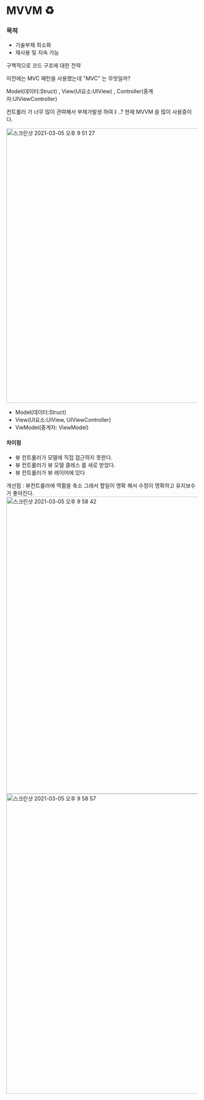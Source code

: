 # MVVM ♻️

### 목적
+  기술부채 최소화
+  재사용 및 지속 가능

구첵적으로 코드 구조에 대한 전략 

 이전에는  MVC 패턴을 사용했는데 "MVC"  는 무엇일까?
 
 Model(데이터:Struct) , View(UI요소:UIView) , Controller(중계자:UIViewController)
 
 컨트롤러 가 너무 많이 관여해서 부채가발생 하여ㅑ..? 현재 MVVM  을 많이 사용중이다.
 
 <img width="723" alt="스크린샷 2021-03-05 오후 9 51 27" src="https://user-images.githubusercontent.com/61407010/110117942-f1fc3380-7dfc-11eb-81de-1db81b599e0f.png">

 + Model(데이터:Struct)
 + View(UI요소:UIView, UIViewController)
 + VieModel(중계자: ViewModel)

#### 차이점 
+ 뷰 컨트롤러가 모델에 직접 접근하지 못한다.
+ 뷰 컨트롤러가 뷰 모델 클레스 를 새로 받았다.
+ 뷰 컨트롤러가 뷰 레이어에 있다

개선점 : 뷰컨트롤러에 역활을 축소 그래서 할일이 명확 해서 수정이 명확하고 유지보수 가 좋아진다.
<img width="782" alt="스크린샷 2021-03-05 오후 9 58 42" src="https://user-images.githubusercontent.com/61407010/110118597-f412c200-7dfd-11eb-9a80-d827b918aabd.png">
<img width="790" alt="스크린샷 2021-03-05 오후 9 58 57" src="https://user-images.githubusercontent.com/61407010/110118626-fd9c2a00-7dfd-11eb-9225-ca4e6ca3d370.png">

